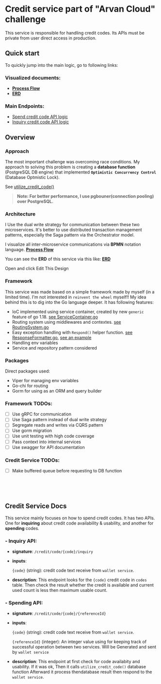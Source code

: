 # Credit service part of "Arvan Cloud" challenge

This service is responsible for handling credit codes. Its APIs must be private from user direct access in production.

## Quick start
To quickly jump into the main logic, go to following links:

### Visualized documents:
- [**Process Flow**](https://online.visual-paradigm.com/community/share/arvan-challenge-flow)
- [**ERD**](https://online.visual-paradigm.com/community/share/arvan-challenge-erd)



### Main Endpoints:
- [Spend credit code API logic](https://github.com/hosseinm1997/credit-service/blob/ab1eda279aa9e2a4d02b4d752e09de0e0f3da42f/http/endpoints/SpendCodeEndpoint.go#L17)
- [Inquiry credit code API logic](https://github.com/hosseinm1997/credit-service/blob/ab1eda279aa9e2a4d02b4d752e09de0e0f3da42f/http/endpoints/SpendCodeEndpoint.go#L71)

## Overview

### Approach

The most important challenge was overcoming race conditions. My approach to solving this problem is creating a **database function** (PostgreSQL DB engine) that implemented **`Optimistic Concurrency Control`** (Database Optmistic Lock).

See [utilize_credit_code()](https://github.com/hosseinm1997/credit-service/blob/main/db/routines/functions/postgres/utilize_credit_code.sql)

> **Note: For better performance, I use pgbouner(connection pooling) over PostgreSQL.**

### Architecture
I Use the dual write strategy for communication between these two microservices. It's better to use distributed transaction management patterns, especially the Saga pattern via the Orchestrator model. 


I visualize all inter-microservice communications via **BPMN** notation language.
[**Process Flow**](https://online.visual-paradigm.com/community/share/arvan-challenge-flow)

You can see the **ERD** of this service via this like:
[**ERD**](https://online.visual-paradigm.com/community/share/arvan-challenge-erd)

Open and click Edit This Design

### Framework
This service was made based on a simple framework made by myself (in a limited time). I'm not interested in `reinvent the wheel` myself!! My idea behind this is to dig into the Go language deeper. It has following features:

- IoC implemented using service container, created by new `generic` feature of go 1.18. [see ServiceContainer.go](https://github.com/hosseinm1997/credit-service/blob/main/infrastructures/ServiceContainer.go)
- Routing system using middlewares and contextes. [see RoutingSystem.go](https://github.com/hosseinm1997/credit-service/blob/main/infrastructures/RoutingSystem.go)
- Easy exception handling with `Respond()` helper function. [see ResponseFormatter.go](https://github.com/hosseinm1997/credit-service/blob/main/http/middlewares/ResponseFormatter.go), [see an example](https://github.com/hosseinm1997/credit-service/blob/ab1eda279aa9e2a4d02b4d752e09de0e0f3da42f/http/endpoints/SpendCodeEndpoint.go#L71)
- Handling env variables
- Service and repository pattern considered

### Packages
Direct packages used:

- Viper for managing env variables
- Go-chi for routing
- Gorm for using as an ORM and query builder

### Framework TODOs:
- [ ] Use gRPC for communication
- [ ] Use Saga pattern instead of dual write strategy
- [ ] Segregate reads and writes via CQRS pattern 
- [ ] Use gorm migration
- [ ] Use unit testing with high code coverage
- [ ] Pass context into internal services
- [ ] Use swagger for API documentation

### Credit Service TODOs:
- [ ] Make buffered queue before requesting to DB function

<br/>
<br/>
<br/>

## Credit Service Docs

This service mainly focuses on how to spend credit codes. It has two APIs. One for **inquiring** about credit code availability & usability, and another for **spending** codes.


### - Inquiry API:
- **signature**: `/credit/code/{code}/inquiry` 
- **inputs**:

    `{code}` (string): credit code text receive from `wallet service`.

- **description**: This endpoint looks for the `{code}` credit code in `codes` table. Then check the result whether the credit is available and current used count is less then maximum usable count.


### - Spending API:
- **signature**: `/credit/code/{code}/{referenceId}` 
- **inputs**:

    `{code}` (string): credit code text receive from `wallet service`.

    `{referenceId}` (integer): An integer value using for keeping track of successful operation between two services. Will be Generated and sent by `wallet service`

- **description**: This endpoint at first check for code availabity and usability. If it was ok, Then it calls `utilize_credit_code()` database function Afterward it process thendatabase result then respond to the `wallet service`.


